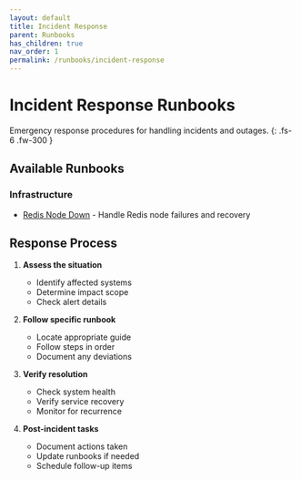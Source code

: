 ```yaml
---
layout: default
title: Incident Response
parent: Runbooks
has_children: true
nav_order: 1
permalink: /runbooks/incident-response
---
```


# Incident Response Runbooks

Emergency response procedures for handling incidents and outages.
{: .fs-6 .fw-300 }

## Available Runbooks

### Infrastructure
- [Redis Node Down](redis-node-down) - Handle Redis node failures and recovery

## Response Process

1. **Assess the situation**
   - Identify affected systems
   - Determine impact scope
   - Check alert details

2. **Follow specific runbook**
   - Locate appropriate guide
   - Follow steps in order
   - Document any deviations

3. **Verify resolution**
   - Check system health
   - Verify service recovery
   - Monitor for recurrence

4. **Post-incident tasks**
   - Document actions taken
   - Update runbooks if needed
   - Schedule follow-up items